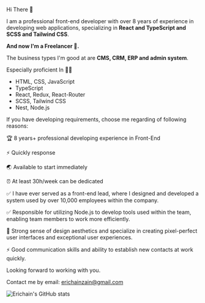 Hi There 👋

I am a professional front-end developer with over 8 years of experience in developing web applications, specializing in **React and TypeScript and SCSS and Tailwind CSS**.

**And now I'm a Freelancer 👀.**

The business types I'm good at are **CMS, CRM, ERP and admin system**.

Especially proficient In 👨‍💻
- HTML, CSS, JavaScript
- TypeScript
- React, Redux, React-Router
- SCSS, Tailwind CSS
- Nest, Node.js

If you have developing requirements, choose me regarding of following reasons:

🏆 8 years+ professional developing experience in Front-End

⚡️ Quickly response

🌏 Available to start immediately

⏰ At least 30h/week can be dedicated

✅ I have ever served as a front-end lead, where I designed and developed a system used by over 10,000 employees within the company.

✅ Responsible for utilizing Node.js to develop tools used within the team, enabling team members to work more efficiently.

🧐 Strong sense of design aesthetics and specialize in creating pixel-perfect user interfaces and exceptional user experiences.

⚡️ Good communication skills and ability to establish new contacts at work quickly.

Looking forward to working with you.

Contact me by email: [erichainzain@gmail.com](erichainzain@gmail.com)

![Erichain's GitHub stats](https://github-readme-stats.vercel.app/api?username=Erichain&show_icons=true&theme=onedark)

